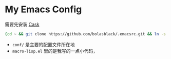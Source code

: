 # My Emacs Config

需要先安装 [Cask](https://github.com/cask/cask)

```sh
(cd ~ && git clone https://github.com/bolasblack/.emacsrc.git && ln -s .emacsrc/init.el .emacs && cd ~/.emacsrc && cask install)
```

* `conf/` 是主要的配置文件所在地
* `macro-lisp.el` 里的是我写的一点小代码，

